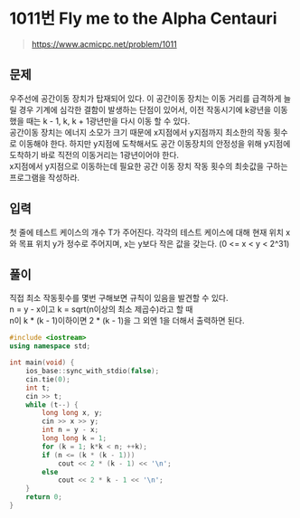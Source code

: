 # 1011번 Fly me to the Alpha Centauri
>https://www.acmicpc.net/problem/1011

## 문제
우주선에 공간이동 장치가 탑재되어 있다. 이 공간이동 장치는 이동 거리를 급격하게 늘릴 경우 기계에 심각한 결함이 발생하는 단점이 있어서, 이전 작동시기에 k광년을 이동했을 때는 k - 1, k, k + 1광년만을 다시 이동 할 수 있다.  
공간이동 장치는 에너지 소모가 크기 때문에 x지점에서 y지점까지 최소한의 작동 횟수로 이동해야 한다. 하지만 y지점에 도착해서도 공간 이동장치의 안정성을 위해 y지점에 도착하기 바로 직전의 이동거리는 1광년이어야 한다.  
x지점에서 y지점으로 이동하는데 필요한 공간 이동 장치 작동 횟수의 최솟값을 구하는 프로그램을 작성하라.

## 입력
첫 줄에 테스트 케이스의 개수 T가 주어진다. 각각의 테스트 케이스에 대해 현재 위치 x와 목표 위치 y가 정수로 주어지며, x는 y보다 작은 값을 갖는다. (0 <= x < y < 2^31)

## 풀이
직접 최소 작동횟수를 몇번 구해보면 규칙이 있음을 발견할 수 있다.  
n = y - x이고 k = sqrt(n이상의 최소 제곱수)라고 할 때  
n이 k * (k - 1)이하이면 2 * (k - 1)을 그 외엔 1을 더해서 출력하면 된다.  

```cpp
#include <iostream>
using namespace std;

int main(void) {
    ios_base::sync_with_stdio(false);
    cin.tie(0);
    int t;
    cin >> t;
    while (t--) {
        long long x, y;
        cin >> x >> y;
        int n = y - x;
        long long k = 1;
        for (k = 1; k*k < n; ++k);
        if (n <= (k * (k - 1)))
            cout << 2 * (k - 1) << '\n';
        else
            cout << 2 * k - 1 << '\n';
    }
    return 0;
}
```